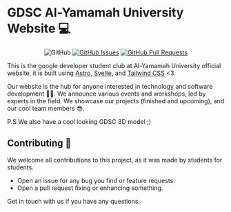 # GDSC Al-Yamamah University Website 💻

<div align="center">

![GitHub](https://img.shields.io/github/license/GDSC-YU/website?style=for-the-badge)
[![GitHub Issues](https://img.shields.io/github/issues/GDSC-YU/website?style=for-the-badge)](https://github.com/GDSC-YU/website/issues)
[![GitHub Pull Requests](https://img.shields.io/github/issues-pr/GDSC-YU/website?style=for-the-badge)](https://github.com/GDSC-YU/website/pulls)

</div>

This is the google developer student club at Al-Yamamah University official website, it is built using [Astro](https://astro.build/), [Svelte](https://svelte.dev/), and [Tailwind CSS](https://tailwindcss.com/) <3.

Our website is the hub for anyone interested in technology and software development 🧑‍💻. We announce various events and workshops, led by experts in the field. We showcase our projects (finished and upcoming), and our cool team members 😎.

P.S We also have a cool looking GDSC 3D model ;)

## Contributing 🤝

We welcome all contributions to this project, as it was made by students for students.

- Open an issue for any bug you find or feature requests.
- Open a pull request fixing or enhancing something.

Get in touch with us if you have any questions.
